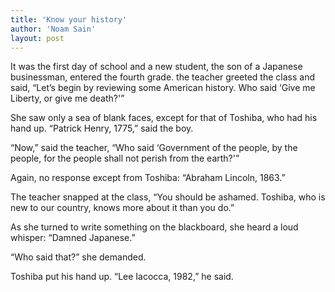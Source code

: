```yaml
---
title: 'Know your history'
author: 'Noam Sain'
layout: post
---
```


It was the first day of school and a new student, the son of a Japanese businessman, entered the fourth grade. the teacher greeted the class and said, “Let’s begin by reviewing some American history. Who said ‘Give me Liberty, or give me death?'”

She saw only a sea of blank faces, except for that of Toshiba, who had his hand up. “Patrick Henry, 1775,” said the boy.

“Now,” said the teacher, “Who said ‘Government of the people, by the people, for the people shall not perish from the earth?'”

Again, no response except from Toshiba: “Abraham Lincoln, 1863.”

The teacher snapped at the class, “You should be ashamed. Toshiba, who is new to our country, knows more about it than you do.”

As she turned to write something on the blackboard, she heard a loud whisper: “Damned Japanese.”

“Who said that?” she demanded.

Toshiba put his hand up. “Lee Iacocca, 1982,” he said.
